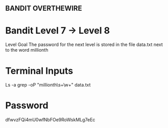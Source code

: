 ## BANDIT OVERTHEWIRE

# Bandit Level 7 → Level 8
Level Goal
The password for the next level is stored in the file data.txt next to the word millionth

# Terminal Inputs
  Ls -a
  grep -oP "millionth\s+\w+" data.txt
  
# Password
  dfwvzFQi4mU0wfNbFOe9RoWskMLg7eEc